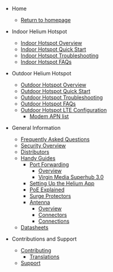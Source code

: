 <!-- docs/_sidebar.md -->

- Home

  - [Return to homepage](/)

- Indoor Helium Hotspot

  - [Indoor Hotspot Overview](indoor-hotspot/overview.md)
  - [Indoor Hotspot Quick Start](indoor-hotspot/quick-start.md)
  - [Indoor Hotspot Troubleshooting](indoor-hotspot/troubleshooting.md)
  - [Indoor Hotspot FAQs](indoor-hotspot/indoor-faq.md)

- Outdoor Helium Hotspot

  - [Outdoor Hotspot Overview](outdoor-hotspot/overview.md)
  - [Outdoor Hotspot Quick Start](outdoor-hotspot/quick-start.md)
  - [Outdoor Hotspot Troubleshooting](outdoor-hotspot/troubleshooting.md)
  - [Outdoor Hotspot FAQs](outdoor-hotspot/outdoor-faq.md)
  - [Outdoor Hotspot LTE Configuration](outdoor-hotspot/lte-config.md)
    - [Modem APN list](outdoor-hotspot/lte-apns.md)

- General Information

  - [Frequently Asked Questions](FAQs.md)
  - [Security Overview](security.md)
  - [Distributors](distributors.md)
  - [Handy Guides](handy-guides.md)
    - [Port Forwarding](handy-guides/port-forwarding/overview.md)
      - [Overview](handy-guides/port-forwarding/overview.md)
      - [Virgin Media Superhub 3.0](handy-guides/port-forwarding/vm-superhub-v3.md)
    - [Setting Up the Helium App](handy-guides/setting-up-hnt-app.md)
    - [PoE Explained](handy-guides/poe-explained.md)
    - [Surge Protectors](handy-guides/surge-protectors.md)
    - [Antenna](handy-guides/antenna/overview.md)
      - [Overview](handy-guides/antenna/overview.md)
      - [Connectors](handy-guides/antenna/connectors.md)
      - [Connections](handy-guides/antenna/connections.md)
  - [Datasheets](datasheets.md)

- Contributions and Support

  - [Contributing](contributing/overview.md)
    - [Translations](contributing/translations.md)
  - [Support](support.md)
